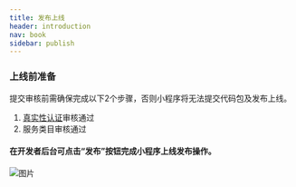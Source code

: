 ```yaml
---
title: 发布上线
header: introduction
nav: book
sidebar: publish
---
```



### 上线前准备
提交审核前需确保完成以下2个步骤，否则小程序将无法提交代码包及发布上线。
1.	<a href="/introduction/authenticity/">真实性认证</a>审核通过 
2.	服务类目审核通过 

#### 在开发者后台可点击“发布”按钮完成小程序上线发布操作。

![图片](../../img/introduction/register/16.png)